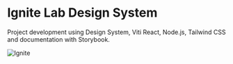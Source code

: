 # Ignite Lab Design System

Project development using Design System, Viti React, Node.js, Tailwind CSS and documentation with Storybook.

![Ignite](https://user-images.githubusercontent.com/115588398/196045277-84af3c79-56b1-46ff-82a8-1c7a70f1f3ed.png)
